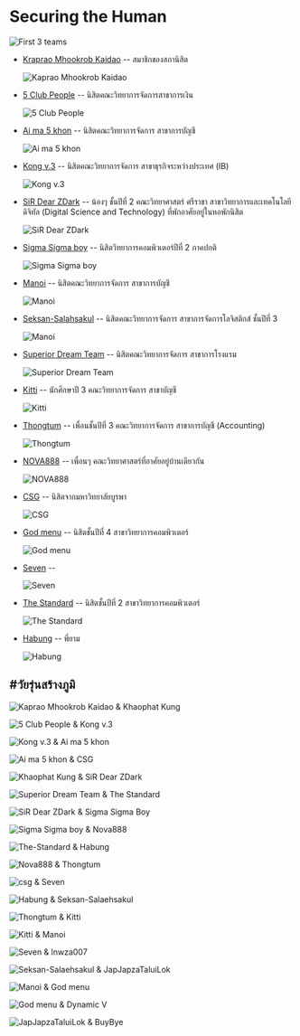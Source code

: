 # Securing the Human 

![First 3 teams](img/SecTheHum/2024-12-21_first3teams.jpg "วัยรุ่นสร้างภูมิ - Securing the Human")

+ [Kraprao Mhookrob Kaidao](https://qlerdev.github.io/boardgame) -- สมาชิกของสภานิสิต

	![Kaprao Mhookrob Kaidao](img/SecTheHum/Kaprao-Mhookrob-Kaidao.jpg "วัยรุ่นสร้างภูมิ - Kaprao Mhookrob Kaidao") 

+ [5 Club People](https://9siravet.github.io/boardgame) -- นิสิตคณะวิทยาการจัดการสาขาการเงิน

	![5 Club People](img/SecTheHum/5-Club-People.jpg "วัยรุ่นสร้างภูมิ - 5 Club People")

+ [Ai ma 5 khon](https://6530200274.github.io/boardgame) -- นิสิตคณะวิทยาการจัดการ สาขาการบัญชี

	![Ai ma 5 khon](img/SecTheHum/Ai-ma-5-khon.jpg "วัยรุ่นสร้างภูมิ - Ai ma 5 khon")

+ [Kong v.3](https://bossmahob.github.io/cyberboardgame) -- นิสิตคณะวิทยาการจัดการ สาขาธุรกิจระหว่างประเทศ (IB)

	![Kong v.3](img/SecTheHum/Kong-v3.jpg "วัยรุ่นสร้างภูมิ - Kong v.3")

+ [SiR Dear ZDark](https://mizeto.github.io/board-game) -- น้องๆ ชั้นปีที่ 2 คณะวิทยาศาสตร์ ศรีราชา สาขาวิทยาการและเทคโนโลยีดิจิทัล (Digital Science and Technology) ที่พักอาศัยอยู่ในหอพักนิสิต

	![SiR Dear ZDark](img/SecTheHum/SiR-Dear-ZDark.png  "วัยรุ่นสร้างภูมิ - SiR Dear ZDark")

+ [Sigma Sigma boy](https://nutnaphop.github.io/boardgame) -- นิสิตวิทยาการคอมพิวเตอร์ปีที่ 2 ภาคปกติ

	![Sigma Sigma boy](img/SecTheHum/Sigma-Sigma-boy.jpg  "วัยรุ่นสร้างภูมิ - Sigma Sigma boy")

+ [Manoi](https://donyweasley.github.io/boardgame/) -- นิสิตคณะวิทยาการจัดการ สาขาการบัญชี

	![Manoi](img/SecTheHum/Manoi.jpg "วัยรุ่นสร้างภูมิ - Manoi")

+ [Seksan-Salahsakul](https://huggies2003.github.io/Boardgame) --  นิสิตคณะวิทยาการจัดการ สาขาการจัดการโลจิสติกส์ ชั้นปีที่ 3

	![Manoi](img/SecTheHum/Seksan-Salaehsakul.jpg "วัยรุ่นสร้างภูมิ - Seksan Salahsakul")

+ [Superior Dream Team](https://rattanapong7.github.io/boardgame) -- นิสิตคณะวิทยาการจัดการ สาขาการโรงแรม

	![Superior Dream Team](img/SecTheHum/Superior-Dream-Team.jpg "วัยรุ่นสร้างภูมิ - Superior Dream Team")

+ [Kitti](https://phaipy.github.io/boardgame) -- นักศึกษาปี 3 คณะวิทยาการจัดการ สาขาบัญชี

	![Kitti](img/SecTheHum/Kitti.jpg "วัยรุ่นสร้างภูมิ - Kitti")

+ [Thongtum](https://zozimboii.github.io/board-game) -- เพื่อนชั้นปีที่ 3 คณะวิทยาการจัดการ สาขาการบัญชี (Accounting)

	![Thongtum](img/SecTheHum/Thongtum.png "วัยรุ่นสร้างภูมิ - Thongtum")

+ [NOVA888](https://devpeeramate.github.io/board-game) -- เพื่อนๆ คณะวิทยาศาสตร์ที่อาศัยอยู่บ้านเดียวกัน

	![NOVA888](img/SecTheHum/Nova888.jpg "วัยรุ่นสร้างภูมิ - NOVA888")
	
+ [CSG](https://dreamchitlada.github.io/Boardgame) -- นิสิตจากมหาวิทยาลัยบูรพา

	![CSG](img/SecTheHum/csg.jpg "วัยรุ่นสร้างภูมิ - CSG")

+ [God menu](https://jis03.github.io/boardgame) -- นิสิตชั้นปีที่ 4 สาขาวิทยาการคอมพิวเตอร์

	![God menu](img/SecTheHum/God-menu.jpg "วัยรุ่นสร้างภูมิ - God menu")

+ [Seven](#) -- 

	![Seven](img/SecTheHum/Seven.jpg "วัยรุ่นสร้างภูมิ - Seven")

+ [The Standard](https://waterondaway.github.io/boardgame) -- นิสิตชั้นปีที่ 2 สาขาวิทยาการคอมพิวเตอร์

	![The Standard](img/SecTheHum/The-Standard.png "วัยรุ่นสร้างภูมิ - The Standard")

+ [Habung](https://auksaraaa.github.io/board-games) -- พี่ยาม

	![Habung](img/SecTheHum/Habung.jpg "วัยรุ่นสร้างภูมิ - Habung")


## #วัยรุ่นสร้างภูมิ

![Kaprao Mhookrob Kaidao & Khaophat Kung](img/SecTheHum/Kaprao-Mhookrob-Kaidao_to_Khaophat-Kung.jpg "วัยรุ่นสร้างภูมิ - Kaprao Mhookrob Kaidao & Khaophat Kung")

![5 Club People & Kong v.3](img/SecTheHum/5-Club-People_to_Kong-v3.jpg "วัยรุ่นสร้างภูมิ - 5 Club People & Kong v.3")

![Kong v.3 & Ai ma 5 khon](img/SecTheHum/Kong-v3_to_Ai-ma-5-khon.jpg "วัยรุ่นสร้างภูมิ - Kong v.3 & Ai ma 5 khon")

![Ai ma 5 khon & CSG](img/SecTheHum/Ai-ma-5-khon_to_CSG.jpg "วัยรุ่นสร้างภูมิ - Ai ma 5 khon & CSG")

![Khaophat Kung & SiR Dear ZDark](img/SecTheHum/Khaophat-Kung_to_SiR-Dear-ZDark.jpg "วัยรุ่นสร้างภูมิ - Khaophat Kung & SiR Dear ZDark")

![Superior Dream Team & The Standard](img/SecTheHum/Superior-Dream-Team_to_The-Standard.jpg "วัยรุ่นสร้างภูมิ - Superior Dream Team & The Standard")

![SiR Dear ZDark & Sigma Sigma Boy](img/SecTheHum/SiR-Dear-ZDark_to_Sigma-Sigma-Boy.jpg "วัยรุ่นสร้างภูมิ - SiR Dear ZDark & Sigma Sigma Boy") 

![Sigma Sigma boy & Nova888](img/SecTheHum/Sigma-Sigma-boy_to_Nova888.jpg "วัยรุ่นสร้างภูมิ - Sigma Sigma boy & Nova888")

![The-Standard & Habung](img/SecTheHum/The-Standard_to_Habung.jpg "วัยรุ่นสร้างภูมิ - The-Standard & Habung")

![Nova888 & Thongtum](img/SecTheHum/Nova888_to_Thongtum.jpg "วัยรุ่นสร้างภูมิ - Nova888 & Thongtum")

![csg & Seven](img/SecTheHum/csg_to_Seven.jpg "วัยรุ่นสร้างภูมิ - csg & Seven")

![Habung & Seksan-Salaehsakul](img/SecTheHum/Habung_to_Seksan-Salaehsakul.jpg "วัยรุ่นสร้างภูมิ - Habung & Seksan-Salaehsakul")

![Thongtum & Kitti](img/SecTheHum/Thongtum_to_Kitti.jpg "วัยรุ่นสร้างภูมิ - Thongtum & Kitti")

![Kitti & Manoi](img/SecTheHum/Kitti_to_Manoi.jpg "วัยรุ่นสร้างภูมิ - Ki & & Manoi")

![Seven & lnwza007](img/SecTheHum/Seven_to_lnwza007.jpg "วัยรุ่นสร้างภูมิ - Seven & lnwza007")

![Seksan-Salaehsakul & JapJapzaTaluiLok](img/SecTheHum/Seksan-Salaehsakul_to_JapJapzaTaluiLok.jpg "วัยรุ่นสร้างภูมิ - Seksan-Salaehsakul & JapJapzaTaluiLok")

![Manoi & God menu](img/SecTheHum/Manoi_to_God-menu.jpg "วัยรุ่นสร้างภูมิ - Manoi & God menu")

![God menu & Dynamic V](img/SecTheHum/God-menu_to_Dynamic-V.jpg "วัยรุ่นสร้างภูมิ - God menu & Dynamic V")

![JapJapzaTaluiLok & BuyBye](img/SecTheHum/JapJapzaTaluilok_BuyBye.jpg "วัยรุ่นสร้างภูมิ - JapJapzaTaluiLok & BuyBye")
 
